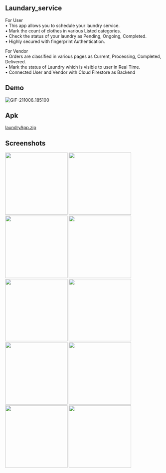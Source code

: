 ## Laundary_service


For User                
• This app allows you to schedule your laundry service.   
• Mark the count of clothes in various Listed categories.  
• Check the status of your laundry as Pending, Ongoing, Completed.     
• Highly secured with fingerprint Authentication.

  For Vendor     
• Orders are classified in various pages as Current, Processing, Completed, Delivered.  
• Mark the status of Laundry which is visible to user in Real Time.  
• Connected User and Vendor with Cloud Firestore as Backend
## Demo
![GIF-211006_185100](https://user-images.githubusercontent.com/52839335/136211053-9fc60232-8a80-4aeb-b3e5-097f68669405.gif)
## Apk
[laundryApp.zip](https://github.com/sans-g/Laundary-Application/files/7294797/laundryApp.zip)
## Screenshots

  </span><img src="https://i.imgur.com/xShzoFr.jpg" width="200" /> </span><img src="https://i.imgur.com/DZ9hqKV.jpg" width="200" /> <img src="https://i.imgur.com/RkRpN48.jpg" width="200" /><span>
     </span><img src="https://i.imgur.com/PRIGmVV.jpg" width="200" /> </span><img src="https://i.imgur.com/NudS9Wf.jpg" width="200" /> </span><img src="https://i.imgur.com/rYW8XVo.jpg" width="200" /> </span><img src="https://i.imgur.com/irrYtDb.jpg" width="200" /> </span><img src="https://i.imgur.com/60ExyXs.jpg" width="200" /> </span><img src="https://i.imgur.com/CKNxVUE.jpg" width="200" /> </span><img src="https://i.imgur.com/qP7MUQP.jpg" width="200" />

